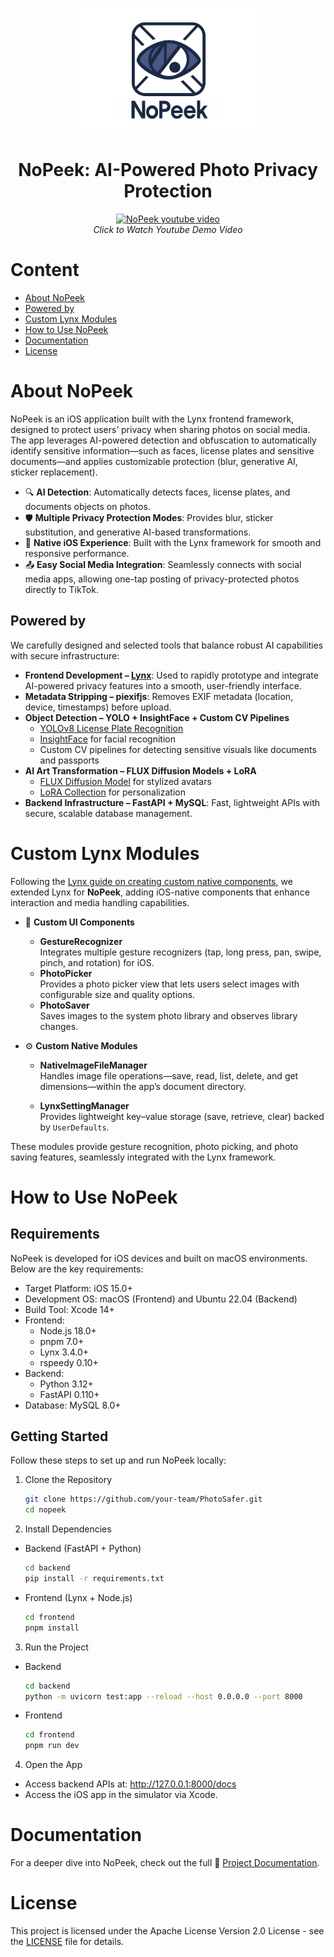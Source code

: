 
<p align="center">
    <img src="./documents/img/logo.jpg" alt="应用演示" width="300" height="200">
</p>

<h1 align="center">NoPeek: AI-Powered Photo Privacy Protection</h1>

<p align="center">
  <a href="https://www.youtube.com/watch?v=ID">
    <img src="https://img.youtube.com/vi/ID/maxresdefault.jpg" alt="NoPeek youtube video" width="600">
  </a>
  <br>
  <em>Click to Watch Youtube Demo Video</em>
</p>

# Content

- [About NoPeek](#about-nopeek)
- [Powered by](#powered-by)
- [Custom Lynx Modules](#custom-lynx-modules)
- [How to Use NoPeek](#how-to-use-nopeek)
- [Documentation](#documentation)
- [License](#license)

# About NoPeek

NoPeek is an iOS application built with the Lynx frontend framework, designed to protect users’ privacy when sharing photos on social media.  
The app leverages AI-powered detection and obfuscation to automatically identify sensitive information—such as faces, license plates and sensitive documents—and applies customizable protection (blur, generative AI, sticker replacement).

- 🔍 **AI Detection**: Automatically detects faces, license plates, and documents objects on photos.
- 🛡 **Multiple Privacy Protection Modes**: Provides blur, sticker substitution, and generative AI-based transformations.
- 📱 **Native iOS Experience**: Built with the Lynx framework for smooth and responsive performance.
- 📤 **Easy Social Media Integration**: Seamlessly connects with social media apps, allowing one-tap posting of privacy-protected photos directly to TikTok.


## Powered by

We carefully designed and selected tools that balance robust AI capabilities with secure infrastructure:

- **Frontend Development – [Lynx](https://lynxjs.org/)**: Used to rapidly prototype and integrate AI-powered privacy features into a smooth, user-friendly interface.
- **Metadata Stripping – piexifjs**: Removes EXIF metadata (location, device, timestamps) before upload.
- **Object Detection – YOLO + InsightFace + Custom CV Pipelines**
  - [YOLOv8 License Plate Recognition](https://github.com/Muhammad-Zeerak-Khan/Automatic-License-Plate-Recognition-using-YOLOv8)
  - [InsightFace](https://github.com/deepinsight/insightface) for facial recognition
  - Custom CV pipelines for detecting sensitive visuals like documents and passports
- **AI Art Transformation – FLUX Diffusion Models + LoRA**
  - [FLUX Diffusion Model](https://huggingface.co/black-forest-labs/FLUX.1-Depth-dev) for stylized avatars
  - [LoRA Collection](https://huggingface.co/XLabs-AI/flux-lora-collection?utm_source=chatgpt.com) for personalization
- **Backend Infrastructure – FastAPI + MySQL**: Fast, lightweight APIs with secure, scalable database management.

# Custom Lynx Modules
Following the [Lynx guide on creating custom native components](https://lynxjs.org/zh/guide/custom-native-component.html#处理前端更新的样式和属性,platform=ios),  we extended Lynx for **NoPeek**, adding iOS-native components that enhance interaction and media handling capabilities.  

- 📱 **Custom UI Components**

    -  **GestureRecognizer**  
  Integrates multiple gesture recognizers (tap, long press, pan, swipe, pinch, and rotation) for iOS.
    - **PhotoPicker**  
  Provides a photo picker view that lets users select images with configurable size and quality options.
    - **PhotoSaver**  
  Saves images to the system photo library and observes library changes.

- ⚙️ **Custom Native Modules**

    - **NativeImageFileManager**  
  Handles image file operations—save, read, list, delete, and get dimensions—within the app’s document directory.  
 
    - **LynxSettingManager**  
  Provides lightweight key–value storage (save, retrieve, clear) backed by `UserDefaults`.  

These modules provide gesture recognition, photo picking, and photo saving features, seamlessly integrated with the Lynx framework.

# How to Use NoPeek

## Requirements

NoPeek is developed for iOS devices and built on macOS environments. Below are the key requirements:

- Target Platform: iOS 15.0+
- Development OS: macOS (Frontend) and Ubuntu 22.04 (Backend)
- Build Tool: Xcode 14+
- Frontend: 
    - Node.js 18.0+
    - pnpm 7.0+
    - Lynx 3.4.0+
    - rspeedy 0.10+
- Backend: 
    - Python 3.12+
    - FastAPI 0.110+
- Database: MySQL 8.0+

## Getting Started

Follow these steps to set up and run NoPeek locally:

1. Clone the Repository

    ```bash
    git clone https://github.com/your-team/PhotoSafer.git
    cd nopeek
    ```

2. Install Dependencies

- Backend (FastAPI + Python)

    ```bash
    cd backend
    pip install -r requirements.txt
    ```

- Frontend (Lynx + Node.js)

    ```bash
    cd frontend
    pnpm install
    ```

3. Run the Project

- Backend

    ```bash
    cd backend
    python -m uvicorn test:app --reload --host 0.0.0.0 --port 8000
    ```

- Frontend

    ```bash
    cd frontend
    pnpm run dev
    ```

4. Open the App
- Access backend APIs at: http://127.0.0.1:8000/docs
- Access the iOS app in the simulator via Xcode.

# Documentation

For a deeper dive into NoPeek, check out the full 📄 [Project Documentation](Your-Docs-Link).

# License

This project is licensed under the Apache License Version 2.0 License - see the [LICENSE](LICENSE) file for details.